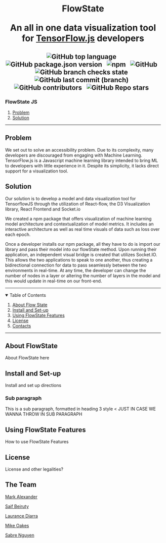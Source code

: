 <!-- FlowState Readme -->
<h1 align="center">
FlowState

An all in one data visualization tool for [TensorFlow.js](https://www.tensorflow.org/js) developers

</h1>

<h2 align="center">

![GitHub top language](https://img.shields.io/github/languages/top/oslabs-beta/FlowState) &nbsp;
![GitHub package.json version](https://img.shields.io/github/package-json/v/oslabs-beta/flowstate) &nbsp;
![npm](https://img.shields.io/npm/v/flowstate) &nbsp;
![GitHub](https://img.shields.io/github/license/oslabs-beta/flowstate) &nbsp;
![GitHub branch checks state](https://img.shields.io/github/checks-status/oslabs-beta/flowstate/dev?label=dev%20) &nbsp;
![GitHub last commit (branch)](https://img.shields.io/github/last-commit/oslabs-beta/flowstate/dev) &nbsp;
![GitHub contributors](https://img.shields.io/github/contributors/oslabs-beta/flowstate) &nbsp;
![GitHub Repo stars](https://img.shields.io/github/stars/oslabs-beta/FlowState?style=social) &nbsp;

</h2>

### FlowState JS
1. [Problem](#problem)
2. [Solution](#solution)
<hr>

## Problem <a name="problem"></a>
We set out to solve an accessibility problem. Due to its complexity, many developers are discouraged from engaging with Machine Learning. TensorFlow.js is a Javascript machine learning library intended to bring ML to developers with little experience in it. Despite its simplicity, it lacks direct support for a visualization tool.

## Solution <a name="solution"></a>
Our solution is to develop a model and data visualization tool for TensorflowJS through the utilization of React-flow, the D3 Visualization library, React Frontend and Socket.io

We created a npm package that offers visualization of machine learning model architecture and contextualization of model metrics. It includes an interactive architecture as well as real time visuals of data such as loss over each epoch.

Once a developer installs our npm package, all they have to do is import our library and pass their model into our flowState method. Upon running their application, an independent visual bridge is created that utilizes Socket.IO. This allows the two applications to speak to one another, thus creating a bidirectional connection for data to pass seamlessly between the two environments in real-time. At any time, the developer can change the number of nodes in a layer or altering the number of layers in the model and this would update in real-time on our front-end.

---
<!--Table of Contents Here--> 
<details open>
    <summary> Table of Contents </summary>
    <ol>
        <li>
            <a href = "#aboutFlowState"> About Flow State </a>
        </li> 
        <li>
            <a href = "#installAndSetup"> Install and Set-up </a>
        </li> 
        <li>
            <a href = "#usingFlowState"> Using FlowState Features </a>
        </li> 
        <!-- <li>
            <a href = "#credits"> Credits and Contributors </a>
        </li>  -->
        <li>
            <a href = "#license"> License </a>
        </li> 
        <li>
            <a href = "#contacts"> Contacts </a>
        </li> 
    </ol>
</details> 

<hr>

## About FlowState <a name="aboutFlowState"></a>
About FlowState here

## Install and Set-up <a name="installAndSetup"></a>
Install and set up directions

### Sub paragraph <a name="subparagraph1"></a>
This is a sub paragraph, formatted in heading 3 style < JUST IN CASE WE WANNA THROW IN SUB PARAGRAPH

## Using FlowState Features <a name="usingFlowState"></a>
How to use FlowState Features

<!-- ## Credits (Contributors) <a name = "credits"></a>
Give credits to the team here, we can make list if needed -->

## License <a name = "license"></a>
License and other legalities? 

## The Team <a name = "contacts"></a>
[Mark Alexander](https://github.com/MarkA772)

[Saif Beiruty](https://github.com/saifbeiruty)

[Laurance Diarra](https://github.com/ld17282)

[Mike Oakes](https://github.com/MOakes7)

[Sabre Nguyen](https://github.com/klsabren)
